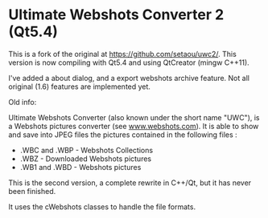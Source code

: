 Ultimate Webshots Converter 2 (Qt5.4)
=====================================
This is a fork of the original at https://github.com/setaou/uwc2/.
This version is now compiling with Qt5.4 and using QtCreator (mingw C++11).

I've added a about dialog, and a export webshots archive feature.
Not all original (1.6) features are implemented yet.


Old info:

Ultimate Webshots Converter (also known under the short name "UWC"), is a Webshots pictures converter (see www.webshots.com).
It is able to show and save into JPEG files the pictures contained in the following files : 

 * .WBC and .WBP - Webshots Collections
 * .WBZ - Downloaded Webshots pictures
 * .WB1 and .WBD - Webshots pictures

This is the second version, a complete rewrite in C++/Qt, but it has never been finished.

It uses the cWebshots classes to handle the file formats.
